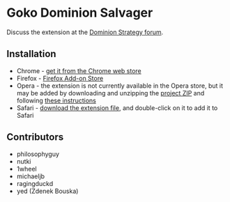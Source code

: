 Goko Dominion Salvager
======================

Discuss the extension at the [Dominion Strategy forum](http://goo.gl/4muRB).


Installation
------------
- Chrome - [get it from the Chrome web store](http://goo.gl/Y9AK5)
- Firefox - [Firefox Add-on Store](https://addons.mozilla.org/en-US/firefox/addon/goko-salvager/)
- Opera - the extension is not currently available in the Opera store, but it may be added by downloading and unzipping the [project ZIP](https://github.com/michaeljb/Goko-Live-Log-Viewer/archive/master.zip) and following [these instructions](http://dev.opera.com/extension-docs/tut_basics.html#step_4_testing_your_extension)
- Safari - [download the extension file](http://goo.gl/1SJmbB), and double-click on it to add it to Safari

Contributors
------------
- philosophyguy
- nutki
- 1wheel
- michaeljb
- ragingduckd
- yed (Zdenek Bouska)
